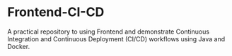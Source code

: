 # Frontend-CI-CD
A practical repository to using Frontend and demonstrate Continuous Integration and Continuous Deployment (CI/CD) workflows using Java and Docker.
